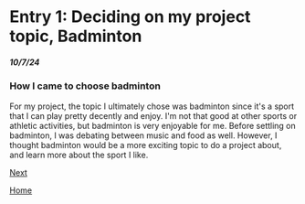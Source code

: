 # Entry 1: Deciding on my project topic, Badminton
##### 10/7/24

### How I came to choose badminton
 


For my project, the topic I ultimately chose was badminton since it's a sport that I can play pretty decently and enjoy. I'm not that good at other sports or athletic activities, but badminton is very enjoyable for me. Before settling on badminton, I was debating between music and food as well. However, I thought badminton would be a more exciting topic to do a project about, and learn more about the sport I like. 

[Next](entry02.md)

[Home](../README.md)
